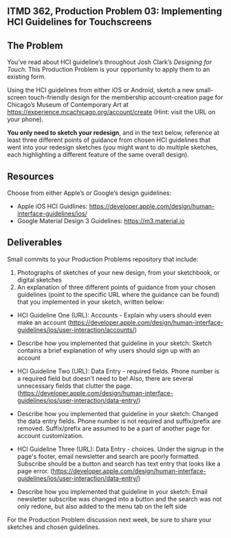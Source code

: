 ## ITMD 362, Production Problem 03: Implementing HCI Guidelines for Touchscreens

## The Problem

You’ve read about HCI guideline’s throughout Josh Clark’s *Designing for Touch*. This Production
Problem is your opportunity to apply them to an existing form.

Using the HCI guidelines from either iOS or Android, sketch a new small-screen touch-friendly design
for the membership account-creation page for Chicago’s Museum of Contemporary Art at https://experience.mcachicago.org/account/create (Hint: visit the URL on your phone).

**You only need to sketch your redesign**, and in the text below, reference at least three different
points of guidance from chosen HCI guidelines that went into your redesign sketches (you might
want to do multiple sketches, each highlighting a different feature of the same overall design).

## Resources

Choose from either Apple’s or Google’s design guidelines:

* Apple iOS HCI Guidlines:
  https://developer.apple.com/design/human-interface-guidelines/ios/
* Google Material Design 3 Guidelines:
  https://m3.material.io

## Deliverables

Small commits to your Production Problems repository that include:

1. Photographs of sketches of your new design, from your sketchbook, or digital sketches
2. An explanation of three different points of guidance from your chosen guidelines (point to the
   specific URL where the guidance can be found) that you implemented in your sketch, written below:

* HCI Guideline One (URL): Accounts - Explain why users should even make an account (https://developer.apple.com/design/human-interface-guidelines/ios/user-interaction/accounts/) 
* Describe how you implemented that guideline in your sketch: Sketch contains a brief explanation of why users should sign up with an account

* HCI Guideline Two (URL): Data Entry - required fields. Phone number is a required field but doesn't need to be! Also, there are several unnecessary fields that clutter the page. (https://developer.apple.com/design/human-interface-guidelines/ios/user-interaction/data-entry/)
* Describe how you implemented that guideline in your sketch: Changed the data entry fields. Phone number is not required and suffix/prefix are removed. Suffix/prefix are assumed to be a part of another page for account customization.

* HCI Guideline Three (URL): Data Entry - choices. Under the signup in the page's footer, email newsletter and search are poorly formatted. Subscribe should be a button and search has text entry that looks like a page error. (https://developer.apple.com/design/human-interface-guidelines/ios/user-interaction/data-entry/)
* Describe how you implemented that guideline in your sketch: Email newsletter subscribe was changed into a button and the search was not only redone, but also added to the menu tab on the left side 

For the Production Problem discussion next week, be sure to share your sketches and chosen
guidelines.
